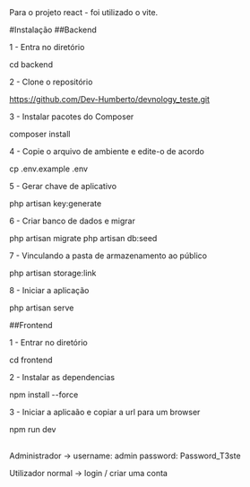 ##
Para o projeto react - foi utilizado o vite.


#Instalação
##Backend

1 - Entra no diretório

cd backend

2 - Clone o repositório

https://github.com/Dev-Humberto/devnology_teste.git

3 - Instalar pacotes do Composer

composer install

4 - Copie o arquivo de ambiente e edite-o de acordo

cp .env.example .env

5 - Gerar chave de aplicativo

php artisan key:generate

6 - Criar banco de dados e migrar

php artisan migrate
php artisan db:seed

7 - Vinculando a pasta de armazenamento ao público

php artisan storage:link

8 - Iniciar a aplicação

php artisan serve


##Frontend

1 - Entrar no diretório

cd frontend

2 - Instalar as dependencias

npm install --force

3 - Iniciar a aplicaão e copiar a url para um browser

npm run dev

##
Administrador -> username: admin password: Password_T3ste

Utilizador normal -> login / criar uma conta

